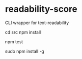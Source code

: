 # readability-score
CLI wrapper for text-readability

cd src
npm install

npm test

sudo npm install -g
